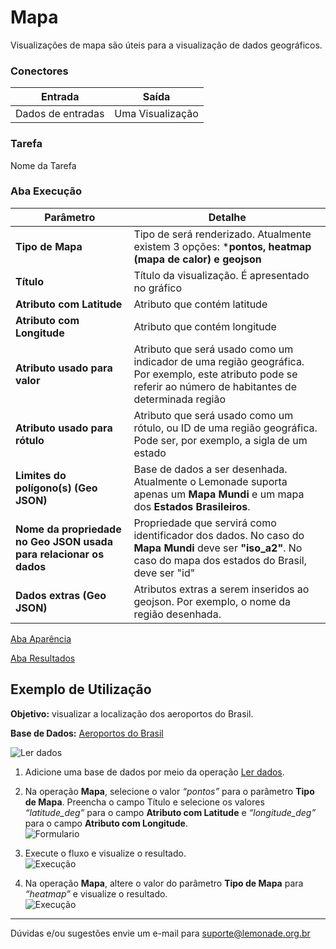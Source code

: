 
# Mapa

Visualizações de mapa são úteis para a visualização de dados geográficos.

### Conectores
| Entrada | Saída |
| --- | --- |
| Dados de entradas | Uma Visualização |

### Tarefa
Nome da Tarefa

### Aba Execução

| Parâmetro | Detalhe |
| --- | --- |
| **Tipo de Mapa** | Tipo de será renderizado. Atualmente existem 3 opções: ***pontos, heatmap (mapa de calor) e geojson** |
| **Título** | Título da visualização. É apresentado no gráfico |
| **Atributo com Latitude** | Atributo que contém latitude |
| **Atributo com Longitude** | Atributo que contém longitude |
| **Atributo usado para valor** | Atributo que será usado como um indicador de uma região geográfica. Por exemplo, este atributo pode se referir ao número de habitantes de determinada região |
| **Atributo usado para rótulo** | Atributo que será usado como um rótulo, ou ID de uma região geográfica. Pode ser, por exemplo, a sigla de um estado |
| **Limites do polígono(s) (Geo JSON)** | Base de dados a ser desenhada. Atualmente o Lemonade suporta apenas um **Mapa Mundi** e um mapa dos **Estados Brasileiros**. |
| **Nome da propriedade no Geo JSON usada para relacionar os dados** | Propriedade que servirá como identificador dos dados. No caso do **Mapa Mundi** deve ser **"iso_a2"**. No caso do mapa dos estados do Brasil, deve ser "id" |
| **Dados extras (Geo JSON)** | Atributos extras a serem inseridos ao geojson. Por exemplo, o nome da região desenhada. |

[Aba Aparência][1]

[Aba Resultados][2]


## Exemplo de Utilização
**Objetivo:** visualizar a localização dos aeroportos do Brasil.

**Base de Dados:** [Aeroportos do Brasil][3]
	
![Ler dados](/img/spark/visualizacao-de-dados/mapa/image1.png)

1. Adicione uma base de dados por meio da operação [Ler dados][4].

2.  Na operação **Mapa**, selecione o valor *“pontos”* para o parâmetro **Tipo de Mapa**. Preencha o campo Título e selecione os valores *“latitude_deg”* para o campo **Atributo com Latitude** e *“longitude_deg”* para o campo **Atributo com Longitude**. \
	![Formulario](/img/spark/visualizacao-de-dados/mapa/image3.png)

3. Execute o fluxo e visualize o resultado. \
	![Execução](/img/spark/visualizacao-de-dados/mapa/image2.png)

4. Na operação **Mapa**, altere o valor do parâmetro **Tipo de Mapa** para *“heatmap”* e visualize o resultado. \
	![Execução](/img/spark/visualizacao-de-dados/mapa/image4.png)

-----

Dúvidas e/ou sugestões envie um e-mail para suporte@lemonade.org.br

[1]: /pt-br/spark/documentacao-geral/aba-aparencia.html
[2]: /pt-br/spark/documentacao-geral/aba-resultados.html
[3]: /pt-br/spark/base-de-dados/#aeroportos-do-brasil
[4]: /pt-br/spark/entrada-e-saida/ler-dados.html